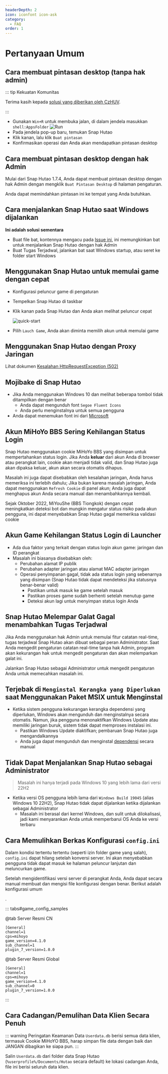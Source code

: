 ```yaml
---
headerDepth: 2
icon: iconfont icon-ask
category:
  - FAQ
order: 1
---
```


# Pertanyaan Umum

## Cara membuat pintasan desktop (tanpa hak admin)

::: tip Kekuatan Komunitas

Terima kasih kepada [solusi yang diberikan oleh CzHUV](https://github.com/DGP-Studio/Snap.Hutao.Docs/issues/12).

:::

- Gunakan `Win+R` untuk membuka jalan, di dalam jendela masukkan `shell:AppsFolder` ![Run](https://img.alicdn.com/imgextra/i3/1797064093/O1CN01Jj8c6i1g6du728e5A_!!1797064093.png)
- Pada jendela pop-up baru, temukan Snap Hutao
- Klik kanan, lalu klik `Buat pintasan`
- Konfirmasikan operasi dan Anda akan mendapatkan pintasan desktop

## Cara membuat pintasan desktop dengan hak Admin

Mulai dari Snap Hutao 1.7.4, Anda dapat membuat pintasan desktop dengan hak Admin dengan mengklik `Buat Pintasan Desktop`
di halaman pengaturan.

Anda dapat memindahkan pintasan ini ke tempat yang Anda butuhkan.

## Cara menjalankan Snap Hutao saat Windows dijalankan

**Ini adalah solusi sementara**

- Buat file bat, kontennya mengacu pada [Issue ini](https://github.com/DGP-Studio/Snap.Hutao/issues/184), ini memungkinkan bat untuk menjalankan Snap Hutao dengan hak Admin
- Buat Tugas Terjadwal, jalankan bat saat Windows startup, atau seret ke folder start Windows

## Menggunakan Snap Hutao untuk memulai game dengan cepat

- Konfigurasi peluncur game di pengaturan
- Tempelkan Snap Hutao di taskbar
- Klik kanan pada Snap Hutao dan Anda akan melihat peluncur cepat

  ![quick-start](https://img.alicdn.com/imgextra/i3/1797064093/O1CN01Uu8QzN1g6du6MRp8h_!!1797064093.png)

- Pilih `Lauch Game`, Anda akan diminta memilih akun untuk memulai game

## Menggunakan Snap Hutao dengan Proxy Jaringan

Lihat dokumen [Kesalahan HttpRequestException (502)](exceptions.html#_502-bad-gateway)

## Mojibake di Snap Hutao

- Jika Anda menggunakan Windows 10 dan melihat beberapa tombol tidak ditampilkan dengan benar
  - Anda dapat mengunduh font `Segoe Fluent Icons`
  - Anda perlu menginstalnya untuk semua pengguna
- Anda dapat menemukan font ini dari [Microsoft](https://aka.ms/SegoeFluentIcons)

## Akun MiHoYo BBS Sering Kehilangan Status Login

Snap Hutao menggunakan cookie MiHoYo BBS yang disimpan untuk mempertahankan status login. Jika Anda **keluar** dari akun Anda di browser atau
perangkat lain, cookie akan menjadi tidak valid, dan Snap Hutao juga akan dipaksa keluar, akun akan secara otomatis
dihapus.

Masalah ini juga dapat disebabkan oleh kesalahan jaringan, Anda harus memeriksa ini terlebih dahulu; Jika bukan karena masalah jaringan,
Anda dapat menggunakan `Refresh Cookie` di panel akun; Anda juga dapat menghapus akun Anda secara manual dan menambahkannya kembali.

Sejak Oktober 2022, MiYouShe (BBS Tiongkok) dengan cepat meningkatkan deteksi bot dan mungkin mengatur status risiko pada akun pengguna,
ini dapat menyebabkan Snap Hutao gagal memeriksa validasi cookie

## Akun Game Kehilangan Status Login di Launcher

- Ada dua faktor yang terkait dengan status login akun game: jaringan dan ID perangkat
- Masalah ini biasanya disebabkan oleh:
  - Perubahan alamat IP publik
  - Perubahan adapter jaringan atau alamat MAC adapter jaringan
  - Operasi penyimpanan gagal, tidak ada status login yang sebenarnya yang disimpan (Snap Hutao tidak dapat mendeteksi jika statusnya benar-benar valid)
    - Pastikan untuk masuk ke game setelah masuk
    - Pastikan proses game sudah berhenti setelah menutup game
    - Deteksi akun lagi untuk menyimpan status login Anda

## Snap Hutao Melempar Galat Gagal menambahkan Tugas Terjadwal

Jika Anda menggunakan hak Admin untuk memulai fitur catatan real-time, tugas terjadwal Snap Hutao akan dibuat
sebagai peran Administrator. Saat Anda mengedit pengaturan catatan real-time tanpa hak Admin, program akan
kekurangan hak untuk mengedit pengaturan dan akan melemparkan galat ini.

Jalankan Snap Hutao sebagai Administrator untuk mengedit pengaturan Anda untuk memecahkan masalah ini.

## Terjebak di `Menginstal Kerangka yang Diperlukan` saat Menggunakan Paket MSIX untuk Menginstal

- Ketika sistem pengguna kekurangan kerangka dependensi yang diperlukan, Windows akan mengunduh dan menginstalnya secara otomatis.
  Namun, jika pengguna menonaktifkan Windows Update atau memiliki jaringan buruk, sistem tidak dapat memproses instalasi ini.
  - Pastikan Windows Update diaktifkan; pembaruan Snap Hutao juga mengandalkannya
  - Anda juga dapat mengunduh dan menginstal [dependensi](ttps://d.hut.ao/releases/Dependency) secara manual

## Tidak Dapat Menjalankan Snap Hutao sebagai Administrator

> Masalah ini hanya terjadi pada Windows 10 yang lebih lama dari versi 22H2

- Ketika versi OS pengguna lebih lama dari `Windows Build 19045` (alias Windows 10 22H2), Snap Hutao tidak dapat dijalankan ketika
  dijalankan sebagai Administrator
  - Masalah ini berasal dari kernel Windows, dan sulit untuk dilokalisasi, jadi kami menyarankan Anda untuk memperbarui OS Anda ke versi terbaru

## Cara Memulihkan Berkas Konfigurasi `config.ini`

Dalam kondisi tertentu tertentu (seperti izin folder game yang salah), `config.ini` dapat hilang setelah konversi server.
Ini akan menyebabkan pengguna tidak dapat masuk ke halaman peluncur lanjutan dan meluncurkan game.

Setelah mengidentifikasi versi server di perangkat Anda, Anda dapat secara manual membuat dan mengisi file konfigurasi dengan benar.
Berikut adalah konfigurasi umum

.

::: tabs#game_config_samples

@tab Server Resmi CN

```
[General]
channel=1
cps=mihoyo
game_version=4.1.0
sub_channel=1
plugin_7_version=1.0.0
```

@tab Server Resmi Global

```
[General]
channel=1
cps=mihoyo
game_version=4.1.0
sub_channel=0
plugin_7_version=1.0.0
```

:::

## Cara Cadangan/Pemulihan Data Klien Secara Penuh

::: warning Peringatan Keamanan Data
`Userdata.db` berisi semua data klien, termasuk Cookie MiHoYO BBS, harap simpan file data dengan baik dan JANGAN dibagikan
ke siapa pun.
:::

Salin `Userdata.db` dari folder data Snap Hutao (`%userprofile%/Documents/Hutao` secara default) ke lokasi cadangan Anda, file ini
berisi seluruh data klien.